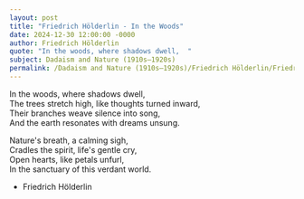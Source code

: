 ```yaml
---
layout: post
title: "Friedrich Hölderlin - In the Woods"
date: 2024-12-30 12:00:00 -0000
author: Friedrich Hölderlin
quote: "In the woods, where shadows dwell,  "
subject: Dadaism and Nature (1910s–1920s)
permalink: /Dadaism and Nature (1910s–1920s)/Friedrich Hölderlin/Friedrich Hölderlin - In the Woods
---
```


In the woods, where shadows dwell,  
The trees stretch high, like thoughts turned inward,  
Their branches weave silence into song,  
And the earth resonates with dreams unsung.
  
Nature's breath, a calming sigh,  
Cradles the spirit, life's gentle cry,  
Open hearts, like petals unfurl,  
In the sanctuary of this verdant world.


- Friedrich Hölderlin
